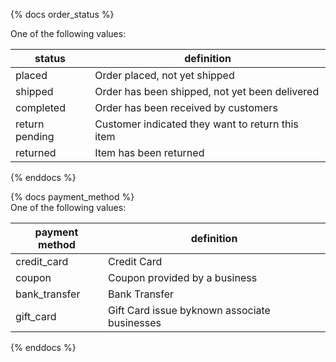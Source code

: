 {% docs order_status %}
	
One of the following values: 

| status         | definition                                       |
|----------------|--------------------------------------------------|
| placed         | Order placed, not yet shipped                    |
| shipped        | Order has been shipped, not yet been delivered   |
| completed      | Order has been received by customers             |
| return pending | Customer indicated they want to return this item |
| returned       | Item has been returned                           |

{% enddocs %}

{% docs payment_method %}	
One of the following values: 

| payment method | definition                                   |
|----------------|----------------------------------------------|
| credit_card    | Credit Card                                  |
| coupon         | Coupon provided by a business                |
| bank_transfer  | Bank Transfer                                |
| gift_card      | Gift Card issue byknown associate businesses |
{% enddocs %}